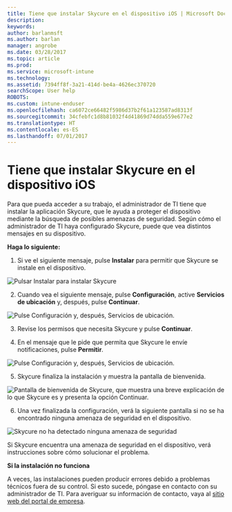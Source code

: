 ```yaml
---
title: Tiene que instalar Skycure en el dispositivo iOS | Microsoft Docs
description: 
keywords: 
author: barlanmsft
ms.author: barlan
manager: angrobe
ms.date: 03/28/2017
ms.topic: article
ms.prod: 
ms.service: microsoft-intune
ms.technology: 
ms.assetid: 7394ff8f-3a21-414d-be4a-4626ec370720
searchScope: User help
ROBOTS: 
ms.custom: intune-enduser
ms.openlocfilehash: ca6072ce66482f5986d37b2f61a123587ad8313f
ms.sourcegitcommit: 34cfebfc1d8b81032f4d41869d74dda559e677e2
ms.translationtype: HT
ms.contentlocale: es-ES
ms.lasthandoff: 07/01/2017
---
```

# <a name="you-need-to-install-skycure-on-your-ios-device"></a>Tiene que instalar Skycure en el dispositivo iOS

Para que pueda acceder a su trabajo, el administrador de TI tiene que instalar la aplicación Skycure, que le ayuda a proteger el dispositivo mediante la búsqueda de posibles amenazas de seguridad. Según cómo el administrador de TI haya configurado Skycure, puede que vea distintos mensajes en su dispositivo.

**Haga lo siguiente:**

1.  Si ve el siguiente mensaje, pulse **Instalar** para permitir que Skycure se instale en el dispositivo.

  ![Pulsar Instalar para instalar Skycure](./media/ios-mtd-install-app-request.png)

2. Cuando vea el siguiente mensaje, pulse **Configuración**, active **Servicios de ubicación** y, después, pulse **Continuar**.

  ![Pulse Configuración y, después, Servicios de ubicación.](./media/ios-skycure-allow-location-services.png)

3. Revise los permisos que necesita Skycure y pulse **Continuar**.

4. En el mensaje que le pide que permita que Skycure le envíe notificaciones, pulse **Permitir**.

  ![Pulse Configuración y, después, Servicios de ubicación.](./media/ios-skycure-allow-notifications.png)

5. Skycure finaliza la instalación y muestra la pantalla de bienvenida.

  ![Pantalla de bienvenida de Skycure, que muestra una breve explicación de lo que Skycure es y presenta la opción Continuar.](./media/ios-skycure-welcome-screen.png)

6. Una vez finalizada la configuración, verá la siguiente pantalla si no se ha encontrado ninguna amenaza de seguridad en el dispositivo.

  ![Skycure no ha detectado ninguna amenaza de seguridad](./media/ios-skycure-no-threats-found.png)

Si Skycure encuentra una amenaza de seguridad en el dispositivo, verá instrucciones sobre cómo solucionar el problema.

**Si la instalación no funciona**

A veces, las instalaciones pueden producir errores debido a problemas técnicos fuera de su control. Si esto sucede, póngase en contacto con su administrador de TI. Para averiguar su información de contacto, vaya al [sitio web del portal de empresa](http://portal.manage.microsoft.com).
